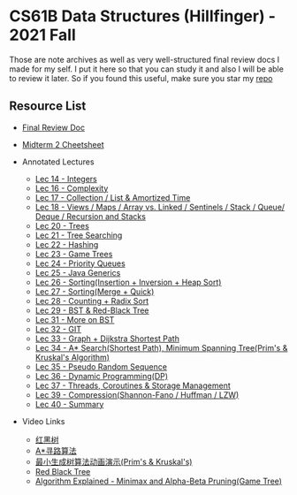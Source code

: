 # CS61B Data Structures (Hillfinger) - 2021 Fall

Those are note archives as well as very well-structured final review docs I made for my self. I put it here so that you can study it and also I will be able to review it later. So if you found this useful, make sure you star my [repo](https://github.com/ToiletCommander/Opensourced-Study-Notes-Berkeley)

## Resource List

- [Final Review Doc](Final-Review-Doc/)
- [Midterm 2  Cheetsheet](Annotated/20211103%20MT2%20Cheatsheet.pdf)
- Annotated Lectures
  - [Lec 14 - Integers](Annotated/20210927%20lect14%20integers.pdf)
  - [Lec 16 - Complexity](Annotated/20211001%20lect16%20complexity.pdf)
  - [Lec 17 - Collection / List & Amortized Time](Annotated/20211004%20lect17.pdf)
  - [Lec 18 - Views / Maps / Array vs. Linked / Sentinels / Stack / Queue/ Deque / Recursion and Stacks](Annotated/20211007%20lect18.pdf)
  - [Lec 20 - Trees](Annotated/20211011%20lect20%20Trees.pdf)
  - [Lec 21 - Tree Searching](Annotated/20211013%20lect21%20Tree%20Searching.pdf)
  - [Lec 22 - Hashing](Annotated/20211015%20lect22%20Hashing.pdf)
  - [Lec 23 - Game Trees](Annotated/20211018%20lect23%20Game%20Trees.pdf)
  - [Lec 24 - Priority Queues](Annotated/20211020%20lect24.pdf)
  - [Lec 25 - Java Generics](Annotated/20211022%20lect25%20Java%20Generics.pdf)
  - [Lec 26 - Sorting(Insertion + Inversion + Heap Sort)](Annotated/20211025%20lect26%20Sorting(Insertion,%20Inversion,%20Heap).pdf)
  - [Lec 27 - Sorting(Merge + Quick)](Annotated/20211025%20lect27%20Sorting(Merge-Quicksort).pdf)
  - [Lec 28 - Counting + Radix Sort](Annotated/20211028%20lect28%20distribution%20counting%20-%20radix%20sort.pdf)
  - [Lec 29 - BST & Red-Black Tree](Annotated/20211101%20lect29%20BST(Red-Black%20and%202-4Tree).pdf)
  - [Lec 31 - More on BST](Annotated/20211105%20lect31%20More%20on%20BST(Skip%20Lists).pdf)
  - [Lec 32 - GIT](Annotated/20211108%20lect32%20GIT.pdf)
  - [Lec 33 - Graph + Dijkstra Shortest Path](Annotated/20211111%20lect33%20graph.pdf)
  - [Lec 34 - A* Search(Shortest Path), Minimum Spanning Tree(Prim's & Kruskal's Algorithm)](Annotated/20211114%20lect34%20A-%20Search,%20Minimum%20Spanning%20Tree.pdf)
  - [Lec 35 - Pseudo Random Sequence](Annotated/20211115%20lect35%20Pseudo%20Random%20Sequence.pdf)
  - [Lec 36 - Dynamic Programming(DP)](Annotated/20211117%20lect36%20DP.pdf)
  - [Lec 37 - Threads, Coroutines & Storage Management](Annotated/20211119%20lect37.pdf)
  - [Lec 39 - Compression(Shannon-Fano / Huffman / LZW)](Annotated/20211129%20lect39%20Compression.pdf)
  - [Lec 40 - Summary](Annotated/20211203%20lect41%20summary.pdf)

- Video Links
  - [红黑树](https://www.bilibili.com/video/BV1zU4y1H77f)
  - [A*寻路算法](https://www.bilibili.com/video/BV1bv411y79P)
  - [最小生成树算法动画演示(Prim's & Kruskal's)](https://www.bilibili.com/video/BV1Eb41177d1)
  - [Red Black Tree](https://youtu.be/aPqz3jyl8ak)
  - [Algorithm Explained - Minimax and Alpha-Beta Pruning(Game Tree)](https://youtu.be/l-hh51ncgDI)